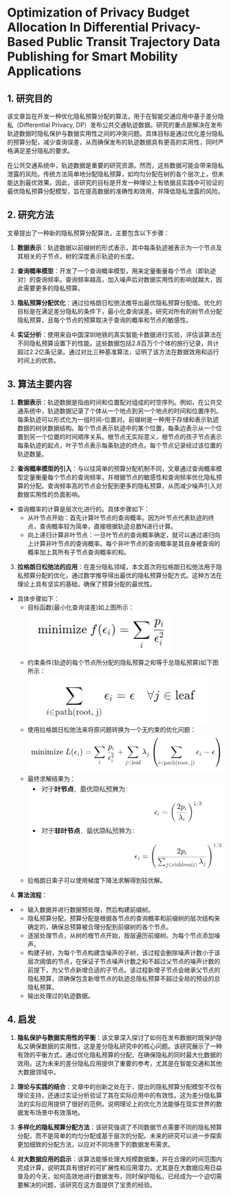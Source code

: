 # Optimization of Privacy Budget Allocation In Differential Privacy-Based Public Transit Trajectory Data Publishing for Smart Mobility Applications

## 1. 研究目的
该文章旨在开发一种优化隐私预算分配的算法，用于在智能交通应用中基于差分隐私（Differential Privacy, DP）发布公共交通轨迹数据。研究的重点是解决在发布轨迹数据时隐私保护与数据实用性之间的冲突问题。具体目标是通过优化差分隐私的预算分配，减少查询误差，从而确保发布的轨迹数据具有更高的实用性，同时严格满足差分隐私的要求。

在公共交通系统中，轨迹数据是重要的研究资源。然而，这些数据可能会带来隐私泄露的风险。传统方法简单地分配隐私预算，如均匀分配在树的各个层次上，但未能达到最优效果。因此，该研究的目标是开发一种理论上有依据且实践中可验证的最优隐私预算分配模型，旨在提高数据的准确性和效用，并降低隐私泄露的风险。

## 2. 研究方法
文章提出了一种新的隐私预算分配算法，主要包含以下步骤：

1. **数据表示**：轨迹数据以前缀树的形式表示，其中每条轨迹被表示为一个节点及其相关的子节点，树的深度表示轨迹的长度。

2. **查询概率模型**：开发了一个查询概率模型，用来定量衡量每个节点（即轨迹对）的查询频率。查询频率越高，加入噪声后对数据实用性的影响就越大，因此需要更多的隐私预算。

3. **隐私预算分配优化**：通过拉格朗日松弛法推导出最优隐私预算分配值。优化的目标是在满足差分隐私的条件下，最小化查询误差。研究对所有的树节点分配隐私预算，且每个节点的预算取决于查询的概率和节点的敏感性。

4. **实证分析**：使用来自中国深圳地铁的真实智能卡数据进行实验，评估该算法在不同隐私预算设置下的性能。这些数据包括2.8百万个个体的旅行记录，共计超过2.2亿条记录。通过对比三种基准算法，证明了该方法在数据效用和运行时间上的优势。


## 3. 算法主要内容
1. **数据表示**：轨迹数据是指由时间和位置配对组成的时空序列。例如，在公共交通系统中，轨迹数据记录了个体从一个地点到另一个地点的时间和位置序列。每条轨迹可以形式化为一组时间-位置对。前缀树是一种用于存储和表示轨迹数据的树状数据结构。每个节点表示轨迹中的某个位置，每条边表示从一个位置到另一个位置的时间顺序关系。根节点无实际意义，根节点的孩子节点表示每条轨迹的起点，叶子节点表示每条轨迹的终点。每个节点记录经过该位置的轨迹数量。

2. **查询概率模型的引入**：与以往简单的预算分配机制不同，文章通过查询概率模型定量衡量每个节点的查询频率，并根据节点的敏感性和查询频率优化隐私预算的分配。查询频率高的节点会分配到更多的隐私预算，从而减少噪声引入对数据实用性的负面影响。
- 查询概率的计算是层次化进行的。具体步骤如下：
  - 从叶节点开始：首先计算叶节点的查询概率。因为叶节点代表轨迹的终点，查询概率较为简单，直接根据轨迹总数N进行计算。
  - 向上递归计算非叶节点：一旦叶节点的查询概率确定，就可以通过递归向上计算非叶节点的查询概率。每个非叶节点的查询概率是其自身被查询的概率加上其所有子节点查询概率的和。

3. **拉格朗日松弛法的应用**：在差分隐私领域，本文首次将拉格朗日松弛法用于隐私预算分配的优化，通过数学推导得出最优的隐私预算分配方式。这种方法在理论上具有坚实的基础，确保了预算分配的最优性。
- 具体步骤如下：
  - 目标函数(最小化查询误差)如上图所示：
    ![alt text](images/4/image.png)
  - 约束条件(轨迹的每个节点所分配的隐私预算之和等于总隐私预算)如下图所示：
![alt text](images/4/image-1.png)
  - 使用拉格朗日松弛法来将原问题转换为一个无约束的优化问题：
![alt text](images/4/image-2.png)
  - 最终求解结果为：
![alt text](images/4/image-3.png)
  - 拉格朗日乘子可以使用梯度下降法求解得到较优解。
4. **算法流程**：
- 
  - 输入数据并进行数据预处理，然后构建前缀树。
  - 隐私预算分配，预算分配是根据各节点的查询概率和前缀树的层次结构来确定的，确保总预算被合理分配到前缀树的各个节点。
  - 逐层处理节点，从树的根节点开始，按层遍历前缀树。为每个节点添加噪声。
  - 构建子树，为每个节点构建含噪声的子树，该过程会删除噪声计数小于该层次阈值的节点，在保证子节点噪声计数之和不超过父节点的噪声计数的前提下，为父节点新增合适的子节点。该过程新增子节点会继承父节点的隐私预算，须确保包含新增节点的轨迹总隐私预算不超过全局的预设的总隐私预算。
  - 输出处理过的轨迹数据。

## 4. 启发
1. **隐私保护与数据实用性的平衡**：该文章深入探讨了如何在发布数据时既保护隐私又确保数据的实用性，这是差分隐私研究中的核心问题。该研究展示了一种有效的平衡方式，通过优化隐私预算的分配，在确保隐私的同时最大化数据的效用。这为未来的差分隐私应用提供了重要的参考，尤其是在智能交通和其他大数据领域中。

2. **理论与实践的结合**：文章中的创新之处在于，提出的隐私预算分配模型不仅有理论支持，还通过实证分析验证了其在实际应用中的有效性。这为差分隐私算法的实际应用提供了很好的范例，说明理论上的优化方法能够在现实世界的数据发布场景中有效落地。

3. **多样化的隐私预算分配方法**：该研究强调了不同数据节点需要不同的隐私预算分配，而不是简单的均匀分配或基于层次的分配。未来的研究可以进一步探索更加细致的分配方法，以应对不同场景下的数据发布需求。

4. **对大数据应用的启示**：该算法能够处理大规模数据集，并在合理的时间范围内完成计算，说明其具有很好的可扩展性和应用潜力。尤其是在大数据应用日益普及的今天，如何高效地进行数据发布，同时保护隐私，已经成为一个迫切需要解决的问题，该研究在这方面提供了宝贵的经验。

